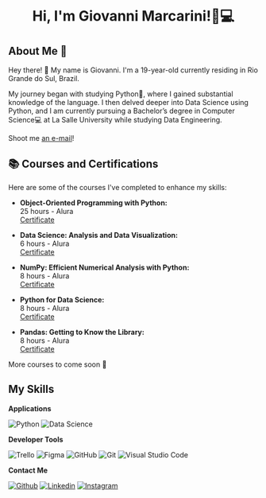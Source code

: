 <h1 align="center">Hi, I'm Giovanni Marcarini!🐍💻</h1>

## About Me :wave:

Hey there! :wave: My name is Giovanni. I'm a 19-year-old currently residing in Rio Grande do Sul, Brazil.

My journey began with studying Python🐍, where I gained substantial knowledge of the language. I then delved deeper into Data Science using Python, and I am currently pursuing a Bachelor’s degree in Computer Science💻 at La Salle University while studying Data Engineering.

Shoot me [an e-mail](mailto:gmarcarini.silveira@gmail.com)! 

## 📚 Courses and Certifications

Here are some of the courses I've completed to enhance my skills:  

- **Object-Oriented Programming with Python:**  
  25 hours - Alura  
  [Certificate](#)

- **Data Science: Analysis and Data Visualization:**  
  6 hours - Alura  
  [Certificate](#)

- **NumPy: Efficient Numerical Analysis with Python:**  
  8 hours - Alura  
  [Certificate](#)

- **Python for Data Science:**  
  8 hours - Alura  
  [Certificate](#)

- **Pandas: Getting to Know the Library:**  
  8 hours - Alura  
  [Certificate](#)

More courses to come soon 🚀


 ## My Skills

 **Applications**

![Python](https://img.shields.io/badge/-Python-333333?style=flat&logo=python)
![Data Science](https://img.shields.io/badge/-Data_Science-333333?style=flat&logo=data)

**Developer Tools**

![Trello](https://img.shields.io/badge/-Trello-333333?style=flat&logo=trello&logoColor=007ACC)
![Figma](https://img.shields.io/badge/-Figma-333333?style=flat&logo=figma&logoColor=007ACC)
![GitHub](https://img.shields.io/badge/-GitHub-333333?style=flat&logo=github)
![Git](https://img.shields.io/badge/-Git-333333?style=flat&logo=git)
![Visual Studio Code](https://img.shields.io/badge/-Visual%20Studio%20Code-333333?style=flat&logo=visual-studio-code&logoColor=007ACC)

**Contact Me**

[![Github](https://img.shields.io/badge/-Github-333?style=flat&logo=Github&logoColor=white)](https://github.com/Gmarcarini)
[![Linkedin](https://img.shields.io/badge/-LinkedIn-blue?style=flat&logo=Linkedin&logoColor=white)](https://www.linkedin.com/public-profile/settings?trk=d_flagship3_profile_self_view_public_profile)
[![Instagram](https://img.shields.io/badge/-Instagram-c13584?style=flat&labelColor=c13584&logo=instagram&logoColor=white)](https://www.instagram.com/gmarcarini/)
